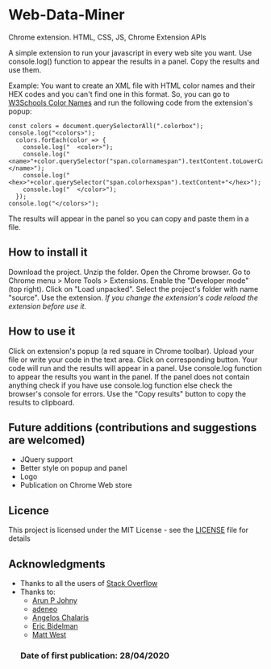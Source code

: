 # Web-Data-Miner

Chrome extension. HTML, CSS, JS, Chrome Extension APIs

A simple extension to run your javascript in every web site you want.
Use console.log() function to appear the results in a panel.
Copy the results and use them.

Example: You want to create an XML file with HTML color names and their HEX codes and you can't find one in this format. So, you can go to [W3Schools Color Names](https://www.w3schools.com/colors/colors_hex.asp) and run the following code from the extension's popup:
```
const colors = document.querySelectorAll(".colorbox");
console.log("<colors>");
  colors.forEach(color => {
    console.log("  <color>");
    console.log("     <name>"+color.querySelector("span.colornamespan").textContent.toLowerCase()+"</name>");
    console.log("     <hex>"+color.querySelector("span.colorhexspan").textContent+"</hex>");
    console.log("  </color>");
  });
console.log("</colors>");
```
The results will appear in the panel so you can copy and paste them in a file.

## How to install it
Download the project. Unzip the folder. Open the Chrome browser. Go to Chrome menu > More Tools > Extensions. Enable the "Developer mode" (top right). Click on "Load unpacked". Select the project's folder with name "source". Use the extension. 
*If you change the extension's code reload the extension before use it.*

## How to use it
Click on extension's popup (a red square in Chrome toolbar). Upload your file or write your code in the text area. Click on corresponding button. Your code will run and the results will appear in a panel. Use console.log function to appear the results you want in the panel. 
If the panel does not contain anything check if you have use console.log function else check the browser's console for errors. Use the "Copy results" button to copy the results to clipboard.


## Future additions (contributions and suggestions are welcomed)
* JQuery support
* Better style on popup and panel
* Logo
* Publication on Chrome Web store

## Licence 
This project is licensed under the MIT License - see the [LICENSE](LICENSE) file for details

## Acknowledgments 
* Thanks to all the users of [Stack Overflow](https://www.stackoverflow.com)
* Thanks to:
  * [Arun P Johny](https://stackoverflow.com/questions/20256760/javascript-console-log-to-html)
  * [adeneo](https://stackoverflow.com/questions/24050738/javascript-how-to-dynamically-move-div-by-clicking-and-dragging)
  * [Angelos Chalaris](https://hackernoon.com/copying-text-to-clipboard-with-javascript-df4d4988697f)
  * [Eric Bidelman](https://www.html5rocks.com/en/tutorials/file/dndfiles/)
  * [Matt West](https://mattwest.design/reading-files-with-filereader/)
  ### Date of first publication: 28/04/2020


